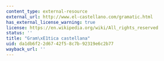 ```yaml
---
content_type: external-resource
external_url: http://www.el-castellano.com/gramatic.html
has_external_license_warning: true
license: https://en.wikipedia.org/wiki/All_rights_reserved
status: ''
title: "Gram\xE1tica castellana"
uid: da1db6f2-2d67-42f5-8c7b-92319e6c2b77
wayback_url: ''
---
```

